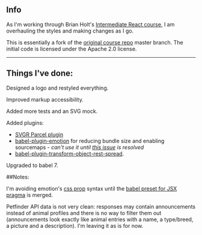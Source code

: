 ## Info

As I'm working through Brian Holt's [Intermediate React course](https://bit.ly/react-v4), I am overhauling the styles and making changes as I go.

This is essentially a fork of the [original course repo](https://github.com/btholt/complete-intro-to-react-v4) master branch. The initial code is licensed under the Apache 2.0 license.

---

## Things I've done:

Designed a logo and restyled everything.

Improved markup accessibility.

Added more tests and an SVG mock.

Added plugins:

- [SVGR Parcel plugin](https://www.npmjs.com/package/@svgr/parcel-plugin-svgr)
- [babel-plugin-emotion](https://github.com/emotion-js/emotion/tree/master/packages/babel-plugin-emotion) for reducing bundle size and enabling sourcemaps - _can't use it until [this issue](https://github.com/parcel-bundler/parcel/issues/2237) is resolved_
- [babel-plugin-transform-object-rest-spread](https://babeljs.io/docs/en/babel-plugin-transform-object-rest-spread.html).

Upgraded to babel 7.

##Notes:

I'm avoiding emotion's [css prop](https://emotion.sh/docs/css-prop) syntax until the [babel preset for JSX pragma](https://github.com/emotion-js/emotion/pull/1049) is merged.

Petfinder API data is not very clean: responses may contain announcements instead of animal profiles and there is no way to filter them out (announcements look exactly like animal entries with a name, a type/breed, a picture and a description). I'm leaving it as is for now.

